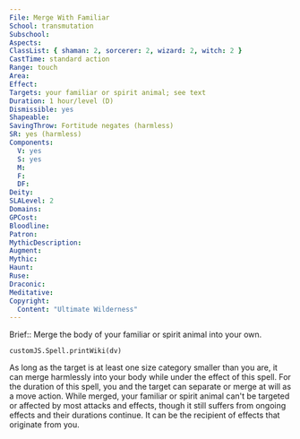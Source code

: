 ```yaml
---
File: Merge With Familiar
School: transmutation
Subschool: 
Aspects: 
ClassList: { shaman: 2, sorcerer: 2, wizard: 2, witch: 2 }
CastTime: standard action
Range: touch
Area: 
Effect: 
Targets: your familiar or spirit animal; see text
Duration: 1 hour/level (D)
Dismissible: yes
Shapeable: 
SavingThrow: Fortitude negates (harmless)
SR: yes (harmless)
Components:
  V: yes
  S: yes
  M: 
  F: 
  DF: 
Deity: 
SLALevel: 2
Domains: 
GPCost: 
Bloodline: 
Patron: 
MythicDescription: 
Augment: 
Mythic: 
Haunt: 
Ruse: 
Draconic: 
Meditative: 
Copyright:
  Content: "Ultimate Wilderness"
---
```

Brief:: Merge the body of your familiar or spirit animal into your own.

```dataviewjs
customJS.Spell.printWiki(dv)
```

As long as the target is at least one size category smaller than you are, it can merge harmlessly into your body while under the effect of this spell. For the duration of this spell, you and the target can separate or merge at will as a move action. While merged, your familiar or spirit animal can't be targeted or affected by most attacks and effects, though it still suffers from ongoing effects and their durations continue. It can be the recipient of effects that originate from you.
